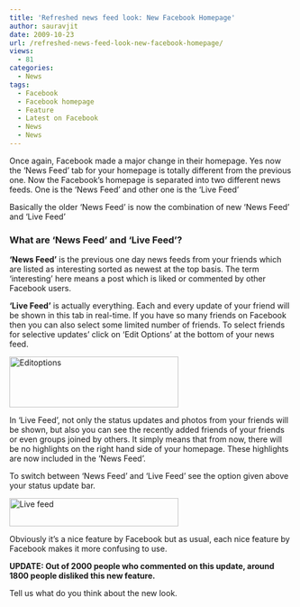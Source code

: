 ```yaml
---
title: 'Refreshed news feed look: New Facebook Homepage'
author: sauravjit
date: 2009-10-23
url: /refreshed-news-feed-look-new-facebook-homepage/
views:
  - 81
categories:
  - News
tags:
  - Facebook
  - Facebook homepage
  - Feature
  - Latest on Facebook
  - News
  - News
---
```

Once again, Facebook made a major change in their homepage. Yes now the &#8216;News Feed&#8217; tab for your homepage is totally different from the previous one. Now the Facebook&#8217;s homepage is separated into two different news feeds. One is the &#8216;News Feed&#8217; and other one is the &#8216;Live Feed&#8217;

Basically the older &#8216;News Feed&#8217; is now the combination of new &#8216;News Feed&#8217; and &#8216;Live Feed&#8217;

### What are &#8216;News Feed&#8217; and &#8216;Live Feed&#8217;?

**&#8216;News Feed&#8217;** is the previous one day news feeds from your friends which are listed as interesting sorted as newest at the top basis. The term &#8216;interesting&#8217; here means a post which is liked or commented by other Facebook users.

**&#8216;Live Feed&#8217;** is actually everything. Each and every update of your friend will be shown in this tab in real-time. If you have so many friends on Facebook then you can also select some limited number of friends. To select friends for selective updates&#8217; click on &#8216;Edit Options&#8217; at the bottom of your news feed.

<img class="aligncenter size-medium  wp-image-54709" src="http://cdn.devilsworkshop.org/files/2009/10/Editoptions-300x90.jpg" alt="Editoptions" width="300" height="90" />

In &#8216;Live Feed&#8217;, not only the status updates and photos from your friends will be shown, but also you can see the recently added friends of your friends or even groups joined by others. It simply means that from now, there will be no highlights on the right hand side of your homepage. These highlights are now included in the &#8216;News Feed&#8217;.

To switch between &#8216;News Feed&#8217; and &#8216;Live Feed&#8217; see the option given above your status update bar.

<img class="aligncenter size-medium wp-image-349" src="http://cdn.devilsworkshop.org/files/2009/10/Live-feed-300x50.jpg" alt="Live feed" width="300" height="50" />

Obviously it&#8217;s a nice feature by Facebook but as usual, each nice feature by Facebook makes it more confusing to use.

**UPDATE: Out of 2000 people who commented on this update, around 1800 people disliked this new feature.**

Tell us what do you think about the new look.
